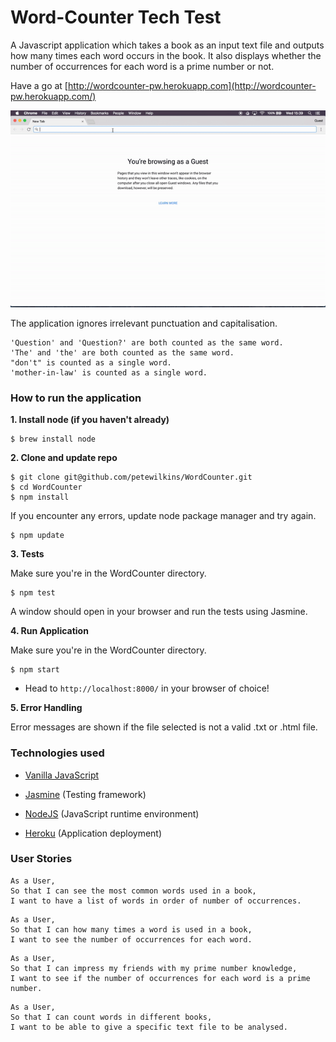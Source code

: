 # Word-Counter Tech Test

A Javascript application which takes a book as an input text file and outputs how many times each word occurs in the book. It also displays whether the number of occurrences for each word is a prime number or not.

Have a go at [http://wordcounter-pw.herokuapp.com](http://wordcounter-pw.herokuapp.com/)

![Demo gif](./img/wordcounter-gif.gif)

The application ignores irrelevant punctuation and capitalisation.
```
'Question' and 'Question?' are both counted as the same word.
'The' and 'the' are both counted as the same word.
"don't" is counted as a single word.
'mother-in-law' is counted as a single word.
```

### How to run the application

**1. Install node (if you haven't already)**
```
$ brew install node
```
**2. Clone and update repo**
```
$ git clone git@github.com/petewilkins/WordCounter.git
$ cd WordCounter
$ npm install
```
If you encounter any errors, update node package manager and try again.
```
$ npm update
```

**3. Tests**

Make sure you're in the WordCounter directory.

```
$ npm test
```
A window should open in your browser and run the tests using Jasmine.

**4. Run Application**

Make sure you're in the WordCounter directory.

```
$ npm start
```
- Head to `http://localhost:8000/` in your browser of choice!

**5. Error Handling**

Error messages are shown if the file selected is not a valid .txt or .html file.


### Technologies used

- [Vanilla JavaScript](https://www.javascript.com/)

- [Jasmine](https://jasmine.github.io/)
(Testing framework)

- [NodeJS](https://nodejs.org/en/)
(JavaScript runtime environment)

- [Heroku](https://herokuapp.com/)
(Application deployment)

### User Stories

```
As a User,
So that I can see the most common words used in a book,
I want to have a list of words in order of number of occurrences.
```
```
As a User,
So that I can how many times a word is used in a book,
I want to see the number of occurrences for each word.
```
```
As a User,
So that I can impress my friends with my prime number knowledge,
I want to see if the number of occurrences for each word is a prime number.
```
```
As a User,
So that I can count words in different books,
I want to be able to give a specific text file to be analysed.
```
